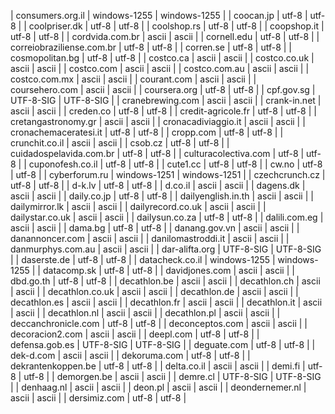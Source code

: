 | consumers.org.il | windows-1255 | windows-1255 |
| coocan.jp | utf-8 | utf-8 |
| coolpriser.dk | utf-8 | utf-8 |
| coolshop.rs | utf-8 | utf-8 |
| coopshop.it | utf-8 | utf-8 |
| cordvida.com.br | ascii | ascii |
| cornell.edu | utf-8 | utf-8 |
| correiobraziliense.com.br | utf-8 | utf-8 |
| corren.se | utf-8 | utf-8 |
| cosmopolitan.bg | utf-8 | utf-8 |
| costco.ca | ascii | ascii |
| costco.co.uk | ascii | ascii |
| costco.com | ascii | ascii |
| costco.com.au | ascii | ascii |
| costco.com.mx | ascii | ascii |
| courant.com | ascii | ascii |
| coursehero.com | ascii | ascii |
| coursera.org | utf-8 | utf-8 |
| cpf.gov.sg | UTF-8-SIG | UTF-8-SIG |
| cranebrewing.com | ascii | ascii |
| crank-in.net | ascii | ascii |
| creden.co | utf-8 | utf-8 |
| credit-agricole.fr | utf-8 | utf-8 |
| cretangastronomy.gr | ascii | ascii |
| cronacadiviaggio.it | ascii | ascii |
| cronachemaceratesi.it | utf-8 | utf-8 |
| cropp.com | utf-8 | utf-8 |
| crunchit.co.il | ascii | ascii |
| csob.cz | utf-8 | utf-8 |
| cuidadospelavida.com.br | utf-8 | utf-8 |
| culturacolectiva.com | utf-8 | utf-8 |
| cuponofesh.co.il | utf-8 | utf-8 |
| cute1.cc | utf-8 | utf-8 |
| cw.no | utf-8 | utf-8 |
| cyberforum.ru | windows-1251 | windows-1251 |
| czechcrunch.cz | utf-8 | utf-8 |
| d-k.lv | utf-8 | utf-8 |
| d.co.il | ascii | ascii |
| dagens.dk | ascii | ascii |
| daily.co.jp | utf-8 | utf-8 |
| dailyenglish.in.th | ascii | ascii |
| dailymirror.lk | ascii | ascii |
| dailyrecord.co.uk | ascii | ascii |
| dailystar.co.uk | ascii | ascii |
| dailysun.co.za | utf-8 | utf-8 |
| dalili.com.eg | ascii | ascii |
| dama.bg | utf-8 | utf-8 |
| danang.gov.vn | ascii | ascii |
| danannoncer.com | ascii | ascii |
| danilomastroddi.it | ascii | ascii |
| danmurphys.com.au | ascii | ascii |
| dar-alifta.org | UTF-8-SIG | UTF-8-SIG |
| daserste.de | utf-8 | utf-8 |
| datacheck.co.il | windows-1255 | windows-1255 |
| datacomp.sk | utf-8 | utf-8 |
| davidjones.com | ascii | ascii |
| dbd.go.th | utf-8 | utf-8 |
| decathlon.be | ascii | ascii |
| decathlon.ch | ascii | ascii |
| decathlon.co.uk | ascii | ascii |
| decathlon.de | ascii | ascii |
| decathlon.es | ascii | ascii |
| decathlon.fr | ascii | ascii |
| decathlon.it | ascii | ascii |
| decathlon.nl | ascii | ascii |
| decathlon.pl | ascii | ascii |
| deccanchronicle.com | utf-8 | utf-8 |
| deconceptos.com | ascii | ascii |
| decoracion2.com | ascii | ascii |
| deepl.com | utf-8 | utf-8 |
| defensa.gob.es | UTF-8-SIG | UTF-8-SIG |
| deguate.com | utf-8 | utf-8 |
| dek-d.com | ascii | ascii |
| dekoruma.com | utf-8 | utf-8 |
| dekrantenkoppen.be | utf-8 | utf-8 |
| delta.co.il | ascii | ascii |
| demi.fi | utf-8 | utf-8 |
| demorgen.be | ascii | ascii |
| demre.cl | UTF-8-SIG | UTF-8-SIG |
| denhaag.nl | ascii | ascii |
| deon.pl | ascii | ascii |
| deondernemer.nl | ascii | ascii |
| dersimiz.com | utf-8 | utf-8 |
